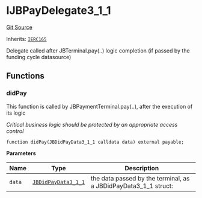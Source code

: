 # IJBPayDelegate3_1_1

[Git Source](https://github.com/jbx-protocol/juice-contracts-v3/blob/d45af6f3e4786ae53b9c9248af7f5f8ee832bece/contracts/interfaces/IJBPayDelegate3_1_1.sol)

Inherits: [`IERC165`](https://docs.openzeppelin.com/contracts/4.x/api/utils#IERC165)

Delegate called after JBTerminal.pay(..) logic completion (if passed by the funding cycle datasource)

## Functions

### didPay

This function is called by JBPaymentTerminal.pay(..), after the execution of its logic

*Critical business logic should be protected by an appropriate access control*

```solidity
function didPay(JBDidPayData3_1_1 calldata data) external payable;
```

**Parameters**

|Name|Type|Description|
|----|----|-----------|
|`data`|[`JBDidPayData3_1_1`](/docs/v4/deprecated/v3/api/data-structures/jbdidpaydata3_1_1.md)|the data passed by the terminal, as a JBDidPayData3_1_1 struct:|

